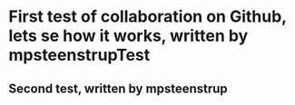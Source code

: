 
# First test of collaboration on Github, lets se how it works, written by mpsteenstrupTest

## Second test, written by mpsteenstrup
